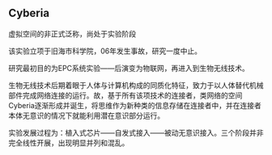 ## Cyberia

虚拟空间的非正式泛称，尚处于实验阶段



该实验立项于旧海市科学院，06年发生事故，研究一度中止。

研究最初目的为EPC系统实验——后演变为物联网，再进入到生物无线技术。

生物无线技术后期着眼于人体与计算机构成的同质化特征，致力于以人体替代机械部件完成网络连接的运行。故，基于所有该项技术的连接者，类网络的空间Cyberia逐渐形成并诞生，将思维作为新种类的信息存储在连接者中，并在连接者本体无意识的情况下就能利用潜在意识部分运行。



实验发展过程为：植入式芯片——自发式接入——被动无意识接入。三个阶段并非完全线性开展，出现明显并列和混乱。





